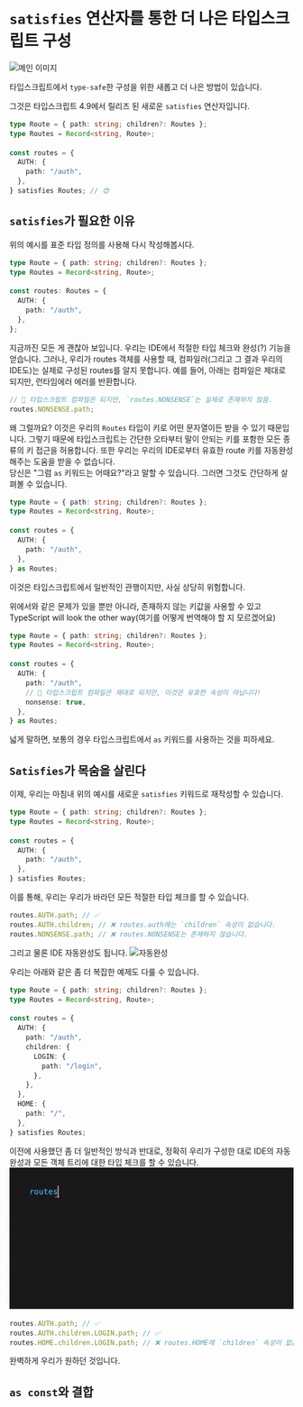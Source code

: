 # `satisfies` 연산자를 통한 더 나은 타입스크립트 구성

![메인 이미지](https://cdn.builder.io/api/v1/image/assets%2FYJIGb4i01jvw0SRdL5Bt%2F2459dee391814240898b0e772bf8d2f9?format=webp&width=2000)

타입스크립트에서 `type-safe`한 구성을 위한 새롭고 더 나은 방법이 있습니다.

그것은 타입스크립트 4.9에서 릴리즈 된 새로운 `satisfies` 연산자입니다.

```ts
type Route = { path: string; children?: Routes };
type Routes = Record<string, Route>;

const routes = {
  AUTH: {
    path: "/auth",
  },
} satisfies Routes; // 😍
```

## `satisfies`가 필요한 이유

위의 예시를 표준 타입 정의를 사용해 다시 작성해봅시다.

```ts
type Route = { path: string; children?: Routes };
type Routes = Record<string, Route>;

const routes: Routes = {
  AUTH: {
    path: "/auth",
  },
};
```

지금까진 모든 게 괜찮아 보입니다. 우리는 IDE에서 적절한 타입 체크와 완성(?) 기능을 얻습니다.
그러나, 우리가 routes 객체를 사용할 때, 컴파일러(그리고 그 결과 우리의 IDE도)는 실제로 구성된 routes를 알지 못합니다.
예를 들어, 아래는 컴파일은 제대로 되지만, 런타임에러 에러를 반환합니다.

```js
// 🚩 타입스크립트 컴파일은 되지만, `routes.NONSENSE`는 실제로 존재하지 않음.
routes.NONSENSE.path;
```

왜 그럴까요? 이것은 우리의 `Routes` 타입이 키로 어떤 문자열이든 받을 수 있기 때문입니다. 그렇기 때문에 타입스크립트는 간단한 오타부터 말이 안되는 키를 포함한 모든 종류의 키 접근을 허용합니다. 또한 우리는 우리의 IDE로부터 유효한 route 키를 자동완성 해주는 도움을 받을 수 없습니다.  
당신은 "그럼 `as` 키워드는 어때요?"라고 말할 수 있습니다. 그러면 그것도 간단하게 살펴볼 수 있습니다.

```ts
type Route = { path: string; children?: Routes };
type Routes = Record<string, Route>;

const routes = {
  AUTH: {
    path: "/auth",
  },
} as Routes;
```

이것은 타입스크립트에서 일반적인 관행이지만, 사실 상당히 위험합니다.

위에서와 같은 문제가 있을 뿐만 아니라, 존재하지 않는 키값을 사용할 수 있고 TypeScript will look the other way(여기를 어떻게 번역해야 할 지 모르겠어요)

```ts
type Route = { path: string; children?: Routes };
type Routes = Record<string, Route>;

const routes = {
  AUTH: {
    path: "/auth",
    // 🚩 타입스크립트 컴파일은 제대로 되지만, 이것은 유효한 속성이 아닙니다!
    nonsense: true,
  },
} as Routes;
```

넓게 말하면, 보통의 경우 타입스크립트에서 `as` 키워드를 사용하는 것을 피하세요.

## `Satisfies`가 목숨을 살린다

이제, 우리는 마침내 위의 예시를 새로운 `satisfies` 키워드로 재작성할 수 있습니다.

```ts
type Route = { path: string; children?: Routes };
type Routes = Record<string, Route>;

const routes = {
  AUTH: {
    path: "/auth",
  },
} satisfies Routes;
```

이를 통해, 우리는 우리가 바라던 모든 적절한 타입 체크를 할 수 있습니다.

```ts
routes.AUTH.path; // ✅
routes.AUTH.children; // ❌ routes.auth에는 `children` 속성이 없습니다.
routes.NONSENSE.path; // ❌ routes.NONSENSE는 존재하지 않습니다.
```

그리고 물론 IDE 자동완성도 됩니다.
![자동완성](https://cdn.builder.io/api/v1/image/assets%2FYJIGb4i01jvw0SRdL5Bt%2F4cd04efbeb764f6cb29bfce5cf091be9?format=webp&width=2000)

우리는 아래와 같은 좀 더 복잡한 예제도 다룰 수 있습니다.

```ts
type Route = { path: string; children?: Routes };
type Routes = Record<string, Route>;

const routes = {
  AUTH: {
    path: "/auth",
    children: {
      LOGIN: {
        path: "/login",
      },
    },
  },
  HOME: {
    path: "/",
  },
} satisfies Routes;
```

이전에 사용했던 좀 더 일반적인 방식과 반대로, 정확히 우리가 구성한 대로 IDE의 자동완성과 모든 객체 트리에 대한 타입 체크를 할 수 있습니다.
![동영상](./thompson-video.gif)

```ts
routes.AUTH.path; // ✅
routes.AUTH.children.LOGIN.path; // ✅
routes.HOME.children.LOGIN.path; // ❌ routes.HOME에 `children` 속성이 없습니다.
```

완벽하게 우리가 원하던 것입니다.

## `as const`와 결합
